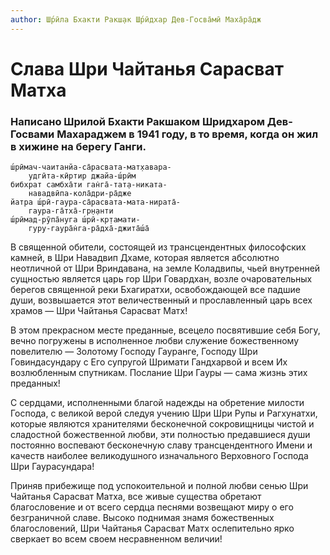 ```yaml
---
author: Ш́рӣла Бхакти Ракш̣ак Ш́рӣдхар Дев-Госва̄мӣ Маха̄ра̄дж
---
```


# Слава Шри Чайтанья Сарасват Матха

### Написано Шрилой Бхакти Ракшаком Шридхаром Дев-Госвами Махараджем в 1941 году, в то время, когда он жил в хижине на берегу Ганги.

    ш́рӣмач-чаитанйа-са̄расвата-мат̣хавара-
        удгӣта-кӣртир джайа-ш́рӣм
    бибхрат самбха̄ти ган̇га̄-тат̣а-никата-
        навадвӣпа-кола̄дри-ра̄дже
    йатра ш́рӣ-гаура-са̄расвата-мата-нирата̄-
        гаура-га̄тха̄-гр̣н̣анти
    ш́рӣмад-рӯпа̄нуга ш́рӣ-кр̣тамати-
        гуру-гаура̄н̇га-ра̄дха̄-джита̄ш́а̄

В священной обители, состоящей из трансцендентных философских камней, в Шри Навадвип Дхаме, которая является абсолютно неотличной от Шри Вриндавана, на земле Коладвипы, чьей внутренней сущностью является царь гор Шри Говардхан, возле очаровательных берегов священной реки Бхагиратхи, освобождающей все падшие души, возвышается этот величественный и прославленный царь всех храмов — Шри Чайтанья Сарасват Матх!

В этом прекрасном месте преданные, всецело посвятившие себя Богу, вечно погружены в исполненное любви служение божественному повелителю — Золотому Господу Гауранге, Господу Шри Говиндасундару с Его супругой Шримати Гандхарвой и всем Их возлюбленным спутникам. Послание Шри Гауры — сама жизнь этих преданных!

С сердцами, исполненными благой надежды на обретение милости Господа, с великой верой следуя учению Шри Шри Рупы и Рагхунатхи, которые являются хранителями бесконечной сокровищницы чистой и сладостной божественной любви, эти полностью предавшиеся души постоянно воспевают бесконечную славу трансцендентного Имени и качеств наиболее великодушного изначального Верховного Господа Шри Гаурасундара!

Приняв прибежище под успокоительной и полной любви сенью Шри Чайтанья Сарасват Матха, все живые существа обретают благословение и от всего сердца песнями возвещают миру о его безграничной славе. Высоко поднимая знамя божественных благословений, Шри Чайтанья Сарасват Матх ослепительно ярко сверкает во всем своем несравненном величии!
